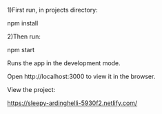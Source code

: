 1)First run, in projects directory:

npm install

2)Then run:

npm start

Runs the app in the development mode.

Open http://localhost:3000 to view it in the browser.

View the project:

https://sleepy-ardinghelli-5930f2.netlify.com/
